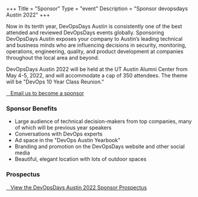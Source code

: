 +++
Title = "Sponsor"
Type = "event"
Description = "Sponsor devopsdays Austin 2022"
+++

Now in its tenth year, DevOpsDays Austin is consistently one of the best attended
and reviewed DevOpsDays events globally. Sponsoring DevOpsDays Austin
exposes your company to Austin’s leading technical and business minds who are
influencing decisions in security, monitoring, operations, engineering, quality, and
product development at companies throughout the local area and beyond.

DevOpsDays Austin 2022 will be held at the UT Austin Alumni Center from May
4-5, 2022, and will accommodate a cap of 350 attendees. The theme will be "DevOps 10 Year Class Reunion."

<a href="mailto:austin@devopsdays.org" class="btn btn-primary"><i class="fa fa-envelope fa-lg"></i>&nbsp;&nbsp;&nbsp;Email us to become a sponsor</a>

### Sponsor Benefits

* Large audience of technical decision-makers from top companies,
many of which will be previous year speakers
* Conversations with DevOps experts
* Ad space in the "DevOps Austin Yearbook"
* Branding and promotion on the DevOpsDays website and other social media
* Beautiful, elegant location with lots of outdoor spaces

### Prospectus

<a href="https://bit.ly/dodatx2022sponsor" class="btn btn-primary"><i class="fa fa-folder fa-lg"></i>&nbsp;&nbsp;&nbsp;View the DevOpsDays Austin 2022 Sponsor Prospectus</a>